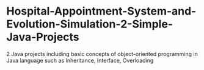# Hospital-Appointment-System-and-Evolution-Simulation-2-Simple-Java-Projects
2 Java projects including basic concepts of object-oriented programming in Java language such as Inheritance, Interface, Overloading
